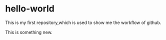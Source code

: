 # hello-world
This is my first repository,which is used to show me the workflow of github.

This is something new.
